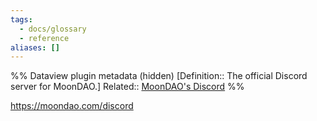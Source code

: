 ```yaml
---
tags:
  - docs/glossary
  - reference
aliases: []
---
```

%% Dataview plugin metadata (hidden)
[Definition:: The official Discord server for MoonDAO.]
Related:: [MoonDAO's Discord](https://moondao.com/discord)
%%

https://moondao.com/discord